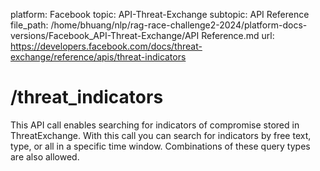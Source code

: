 platform: Facebook
topic: API-Threat-Exchange
subtopic: API Reference
file_path: /home/bhuang/nlp/rag-race-challenge2-2024/platform-docs-versions/Facebook_API-Threat-Exchange/API Reference.md
url: https://developers.facebook.com/docs/threat-exchange/reference/apis/threat-indicators

# /threat\_indicators

This API call enables searching for indicators of compromise stored in ThreatExchange. With this call you can search for indicators by free text, type, or all in a specific time window. Combinations of these query types are also allowed.